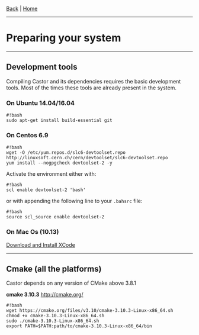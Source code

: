 [Back](./Index.md) | [Home](../ProPIP/-Progressive-Multiple-Sequence-Alignment-with-Poisson-Indel-Process.md)

---
# Preparing your system
---

## Development tools

Compiling Castor and its dependencies requires the basic development tools. Most of the times these tools are already present in the system.


### On Ubuntu 14.04/16.04

```
#!bash
sudo apt-get install build-essential git

```

### On Centos 6.9

```
#!bash
wget -O /etc/yum.repos.d/slc6-devtoolset.repo http://linuxsoft.cern.ch/cern/devtoolset/slc6-devtoolset.repo
yum install --nogpgcheck devtoolset-2 -y

```

Activate the environment either with:

```
#!bash
scl enable devtoolset-2 'bash'

```

or with appending the following line to your `.bahsrc` file:


```
#!bash
source scl_source enable devtoolset-2
```


### On Mac Os (10.13)

[Download and Install XCode](https://developer.apple.com/xcode/)


---

## Cmake (all the platforms)

Castor depends on any version of CMake above 3.8.1


**cmake 3.10.3** http://cmake.org/

```
#!bash
wget https://cmake.org/files/v3.10/cmake-3.10.3-Linux-x86_64.sh
chmod +x cmake-3.10.3-Linux-x86_64.sh
sudo ./cmake-3.10.3-Linux-x86_64.sh
export PATH=$PATH:path/to/cmake-3.10.3-Linux-x86_64/bin
```
